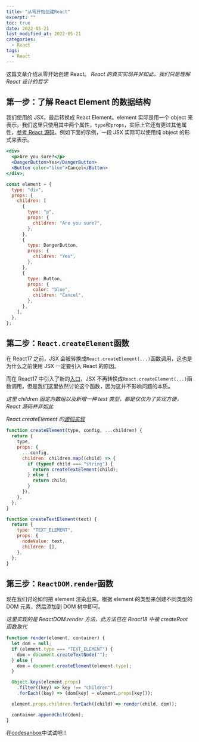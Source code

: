 ```yaml
---
title: "从零开始创建React"
excerpt: ""
toc: true
date: 2022-05-21
last_modified_at: 2022-05-21
categories:
  - React
tags:
  - React
---
```


这篇文章介绍从零开始创建 React。
_React 的真实实现并非如此，我们只是理解 React 设计的哲学_

## 第一步：了解 React Element 的数据结构

我们使用的 JSX，最后转换成 React Element。element 实际是用一个 object 来表示，我们这里只使用其中两个属性，`type`和`props`，实际上它还有更过其他属性，[参考 React 源码](https://github.com/facebook/react/blob/f4cc45ce962adc9f307690e1d5cfa28a288418eb/packages/react/src/ReactElement.js#L111)。例如下面的示例，一段 JSX 实际可以使用纯 object 的形式来表示。

```jsx
<div>
  <p>Are you sure?</p>
  <DangerButton>Yes</DangerButton>
  <Button color="blue">Cancel</Button>
</div>;

const element = {
  type: "div",
  props: {
    children: [
      {
        type: "p",
        props: {
          children: "Are you sure?",
        },
      },
      {
        type: DangerButton,
        props: {
          children: "Yes",
        },
      },
      {
        type: Button,
        props: {
          color: "blue",
          children: "Cancel",
        },
      },
    ],
  },
};
```

## 第二步：`React.createElement`函数

在 React17 之前，JSX 会被转换成`React.createElement(...)`函数调用，这也是为什么之前使用 JSX 一定要引入 React 的原因。

而在 React17 中引入了新的[入口](https://zh-hans.reactjs.org/blog/2020/09/22/introducing-the-new-jsx-transform.html)，JSX 不再转换成`React.createElement(...)`函数调用，但是我们这里依然讨论这个函数，因为这并不影响问题的本质。

_这里 children 固定为数组以及新增一种 text 类型，都是仅仅为了实现方便，React 源码并非如此_

_React.createElement 的[源码实现](https://github.com/facebook/react/blob/f4cc45ce962adc9f307690e1d5cfa28a288418eb/packages/react/src/ReactElement.js#L312)_

```js
function createElement(type, config, ...children) {
  return {
    type,
    props: {
      ...config,
      children: children.map((child) => {
        if (typeof child === "string") {
          return createTextElement(child);
        } else {
          return child;
        }
      }),
    },
  };
}

function createTextElement(text) {
  return {
    type: "TEXT_ELEMENT",
    props: {
      nodeValue: text,
      children: [],
    },
  };
}
```

## 第三步：`ReactDOM.render`函数

现在我们讨论如何把 element 渲染出来。根据 element 的类型来创建不同类型的 DOM 元素，然后添加到 DOM 树中即可。

_这里实现的是 ReactDOM.render 方法，此方法已在 React18 中被 createRoot 函数取代_

```js
function render(element, container) {
  let dom = null;
  if (element.type === "TEXT_ELEMENT") {
    dom = document.createTextNode("");
  } else {
    dom = document.createElement(element.type);
  }

  Object.keys(element.props)
    .filter((key) => key !== "children")
    .forEach((key) => (dom[key] = element.props[key]));

  element.props.children.forEach((child) => render(child, dom));

  container.appendChild(dom);
}
```

在[codesanbox](https://codesandbox.io/s/fakereact-ls247r?file=/src/index.js)中试试吧！
